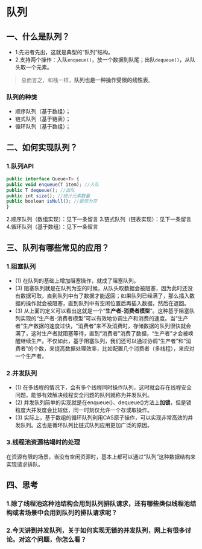 # 队列

## 一、什么是队列？
* 1.先进者先出，这就是典型的“队列”结构。
* 2.支持两个操作：入队`enqueue()`，放一个数据到队尾；出队`dequeue()`，从队头取一个元素。

> 总而言之，和栈一样，**队列也是一种操作受限的线性表**。

### 队列的种类
* 顺序队列（基于数组）；
* 链式队列（基于链表）；
* 循环队列（基于数组）；

## 二、如何实现队列？
### 1.队列API

```javascript
public interface Queue<T> {
public void enqueue(T item); //入队
public T dequeue(); //出队
public int size(); //统计元素数量
public boolean isNull(); //是否为空
}
```

2.顺序队列（数组实现）：见下一条留言
3.链式队列（链表实现）：见下一条留言
4.循环队列（基于数组）：见下一条留言

## 三、队列有哪些常见的应用？
### 1.阻塞队列
* (1) 在队列的基础上增加阻塞操作，就成了阻塞队列。
* (3) 阻塞队列就是在队列为空的时候，从队头取数据会被阻塞，因为此时还没有数据可取，直到队列中有了数据才能返回；如果队列已经满了，那么插入数据的操作就会被阻塞，直到队列中有空闲位置后再插入数据，然后在返回。
* (3) 从上面的定义可以看出这就是一个“**生产者-消费者模型**”。这种基于阻塞队列实现的“生产者-消费者模型”可以有效地协调生产和消费的速度。当“生产者”生产数据的速度过快，“消费者”来不及消费时，存储数据的队列很快就会满了，这时生产者就阻塞等待，直到“消费者”消费了数据，“生产者”才会被唤醒继续生产。不仅如此，基于阻塞队列，我们还可以通过协调“生产者”和“消费者”的个数，来提高数据处理效率，比如配置几个消费者（多线程），来应对一个生产者。

### 2.并发队列
* (1) 在多线程的情况下，会有多个线程同时操作队列，这时就会存在线程安全问题。能够有效解决线程安全问题的队列就称为并发队列。
* (2) 并发队列简单的实现就是在enqueue()、dequeue()方法上**加锁**，但是锁粒度大并发度会比较低，同一时刻仅允许一个存或取操作。
* (3) 实际上，基于数组的循环队列利用CAS原子操作，可以实现非常高效的并发队列。这也是循环队列比链式队列应用更加广泛的原因。

### 3.线程池资源枯竭时的处理
在资源有限的场景，当没有空闲资源时，基本上都可以通过“队列”这种数据结构来实现请求排队。

## 四、思考
### 1.除了线程池这种池结构会用到队列排队请求，还有哪些类似线程池结构或者场景中会用到队列的排队请求呢？

### 2.今天讲到并发队列，关于如何实现无锁的并发队列，网上有很多讨论。对这个问题，你怎么看？